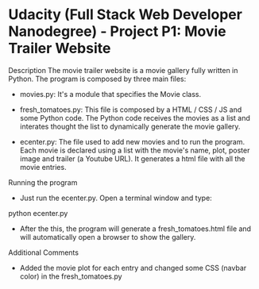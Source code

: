 # Udacity (Full Stack Web Developer Nanodegree) - Project P1: Movie Trailer Website

Description
The movie trailer website is a movie gallery fully written in Python. The program is composed by three main files:

- movies.py: It's a module that specifies the Movie class.

- fresh_tomatoes.py: This file is composed by a HTML / CSS / JS and some Python code. The Python code receives the movies as a list and interates 
thought the list to dynamically generate the movie gallery.   

- ecenter.py: The file used to add new movies and to run the program. Each movie is declared using a list with the movie's name, plot, poster 
image and trailer (a Youtube URL). It generates a html file with all the movie entries.

Running the program
- Just run the ecenter.py. Open a terminal window and type:

python ecenter.py

- After the this, the program will generate a fresh_tomatoes.html file and will automatically open a browser to show the gallery.

Additional Comments
- Added the movie plot for each entry and changed some CSS (navbar color) in the fresh_tomatoes.py 
